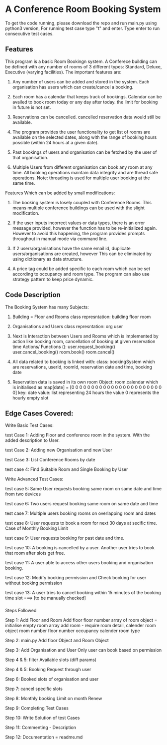 
# A Conference Room Booking System

To get the code running, please download the repo and run main.py using python3 version,
For running test case type "t" and enter.
Type enter to run consecutive test cases.

## Features

This program is a basic Room Bookingn system. A Conferece building can be defined with any number of rooms of 3 different types: Standard, Deluxe, Executive (varying facilities). The important features are:

1. Any number of users can be added and stored in the system. Each organisation has users which can create/cancel a booking.

2. Each room has a calendar that keeps track of bookings. Calendar can be availed to book room today or any day after today. the limit for booking in future is not set.

3. Reservations can be cancelled. cancelled reservation data would still be available.

4. The program provides the user functionality to get list of rooms are available on the selected dates, along with the range of booking hours possible (within 24 hours at a given date).

5. Past bookings of users and organisation can be fetched by the user of that organisation.

6. Multiple Users from different organisation can book any room at any time. All booking operations maintain data integrity and are thread safe operations.
Note: threading is used for multiple user booking at the same time.

Features Which can be added by small modifications:

1. The booking system is losely coupled with Conference Rooms. This means multiple conference buildings can be used with the slight modification.

2. If the user inputs incorrect values or data types, there is an error message provided, however the function has to be re-initialized again. However to avoid this happening, the program provides prompts throughout in manual mode via command line.

3. If 2 users/organisations have the same email id, duplicate users/organisations are created, however This can be eliminated by using dictionary as data structure.

4. A price tag could be added specific to each room which can be set according to occupancy and room type. The program can also use strategy pattern to keep price dynamic.

## Code Description

The Booking System has many Subjects:
1. Building = Floor and Rooms
    class represntation: 
        building
        floor
        room
2. Organisations and Users
    class represntation:
        org
        user

3. Next is Interaction between Users and Rooms which is implemented by action like booking room, cancellation of booking at given reservation time
    Actions/ Functions ():
        user.request_booking()
        user.cancel_booking()
        room.book()
        room.cancel()

4. All data related to booking is linked with:
    class:
        bookingSystem
    which are reservations, userId, roomId, reservation date and time, booking date

5. Reservation data is saved in its own room Object:
    room.calendar which is initialised as 
        map[date] = [0 0 0 0 0 0 0 0 0 0 0 0 0 0 0 0 0 0 0 0 0 0 0 0]
        key: date
        value: list representing 24 hours
        the value 0 represents the hourly empty slot

## Edge Cases Covered:

Write Basic Test Cases:

test Case 1: Adding Floor and conference room in the system. With the added description to User.

test Case 2: Adding new Organisation and new User

test Case 3: List Conference Rooms by date

test case 4: Find Suitable Room and Single Booking by User

Write Advanced Test Cases:

test case 5: Same User requests booking same room on same date and time from two devices

test case 6: Two users request booking same room on same date and time

test case 7: Multiple users booking rooms on overlapping room and dates

test case 8: User requests to book a room for next 30 days at secific time. Case of Monthly Booking Limit

test case 9: User requests booking for past date and time.

test case 10: A booking is cancelled by a user. Another user tries to book that room after slots get free.

test case 11: A user able to access other users booking and organisation booking.

test case 12: Modify booking permission and Check booking for user without booking permission

test case 13: A user tries to cancel booking within 15 minutes of the booking time slot ===> [to be manually checked]

###

Steps Followed

Step 1: Add Floor and Room
    Add floor
        floor number
        array of room object = initialise empty room array
        add room - require room detail, calender
    room object
        room number
        floor number
        occupancy
        calender
        room type

Step 2: main.py
    Add floor Object and Room Object

Step 3: Add Organisation and User
    Only user can book based on permission

Step 4 & 5: filter Available slots (diff params)

Step 4 & 5: Booking Request through user

Step 6: Booked slots of organisation and user

Step 7: cancel specific slots

Step 8: Monthly booking Limit on month Renew

Step 9: Completing Test Cases

Step 10: Write Solution of test Cases

Step 11: Commenting - Description

Step 12: Documentation = readme.md